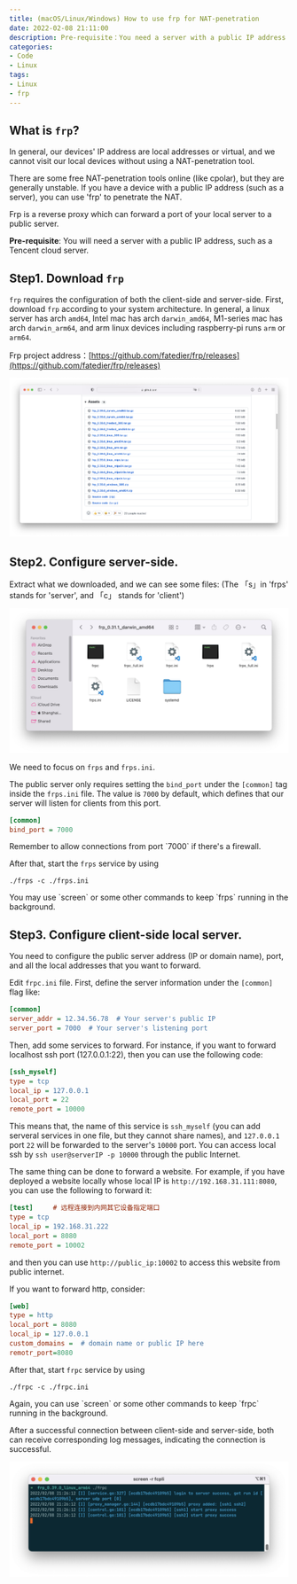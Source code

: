 ```yaml
---
title: (macOS/Linux/Windows) How to use frp for NAT-penetration
date: 2022-02-08 21:11:00
description: Pre-requisite：You need a server with a public IP address to do this.
categories: 
- Code
- Linux
tags:
- Linux
- frp
---
```


## What is `frp`?

In general, our devices' IP address are local addresses or virtual, and we cannot visit our local devices without using a NAT-penetration tool.

There are some free NAT-penetration tools online (like cpolar), but they are generally unstable. If you have a device with a public IP address (such as a server), you can use 'frp' to penetrate the NAT.

Frp is a reverse proxy which can forward a port of your local server to a public server.

<div class="note note-danger">
<p> <strong>Pre-requisite</strong>: You will need a server with a public IP address, such as a Tencent cloud server.</p>
</div>

## Step1. Download `frp`

`frp` requires the configuration of both the client-side and server-side. First, download `frp` according to your system architecture. In general, a linux server has arch `amd64`, Intel mac has arch `darwin_amd64`, M1-series mac has arch `darwin_arm64`, and arm linux devices including raspberry-pi runs `arm` or `arm64`. 

Frp project address：[https://github.com/fatedier/frp/releases](https://github.com/fatedier/frp/releases)

![](16_fcp/frp_github项目.png)


## Step2. Configure server-side.

Extract what we downloaded, and we can see some files: (The 「s」in 'frps' stands for 'server', and 「c」 stands for 'client')

![](16_fcp/frp解压.png)

We need to focus on `frps` and `frps.ini`. 

The public server only requires setting the `bind_port` under the `[common]` tag inside the `frps.ini` file. The value is `7000` by default, which defines that our server will listen for clients from this port.

```ini
[common]
bind_port = 7000
```

<div class="note note-warning">
<p>Remember to allow connections from port `7000` if there's a firewall.</p>
</div>

After that, start the `frps` service by using 
```shell
./frps -c ./frps.ini
```
<div class="note note-success">
<p>You may use `screen` or some other commands to keep `frps` running in the background.</p>
</div>

## Step3. Configure client-side local server.

You need to configure the public server address (IP or domain name), port, and all the local addresses that you want to forward. 

Edit `frpc.ini` file. First, define the server information under the `[common]` flag like:
```ini
[common]
server_addr = 12.34.56.78  # Your server's public IP
server_port = 7000  # Your server's listening port
```

Then, add some services to forward. For instance, if you want to forward localhost ssh port (127.0.0.1:22), then you can use the following code:
```ini
[ssh_myself] 
type = tcp
local_ip = 127.0.0.1
local_port = 22
remote_port = 10000
```
This means that, the name of this service is `ssh_myself` (you can add serveral services in one file, but they cannot share names), and `127.0.0.1` port `22` will be forwarded to the server's `10000` port. You can access local ssh by `ssh user@serverIP -p 10000` through the public Internet.

The same thing can be done to forward a website. For example, if you have deployed a website locally whose local IP is `http://192.168.31.111:8080`, you can use the following to forward it:
```ini
[test]     # 远程连接到内网其它设备指定端口
type = tcp
local_ip = 192.168.31.222
local_port = 8080
remote_port = 10002
```
and then you can use `http://public_ip:10002` to access this website from public internet.

If you want to forward http, consider:
```ini
[web]
type = http
local_port = 8080
local_ip = 127.0.0.1
custom_domains =  # domain name or public IP here
remotr_port=8080
```

After that, start `frpc` service by using 
```shell
./frpc -c ./frpc.ini
```
<div class="note note-success">
<p>Again, you can use `screen` or some other commands to keep `frpc` running in the background.</p>
</div>

After a successful connection between client-side and server-side, both can receive corresponding log messages, indicating the connection is successful.

![The prompt that client-side has established a connection to the server](16_fcp/frpc输出.png)


